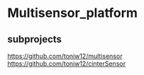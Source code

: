 # Multisensor_platform

## subprojects
https://github.com/toniw12/multisensor
https://github.com/toniw12/cinterSensor
